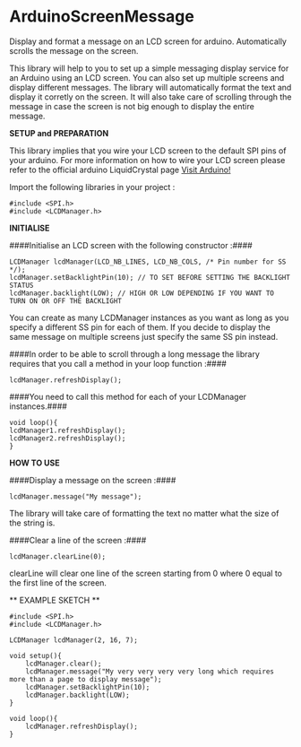 # ArduinoScreenMessage
Display and format a message on an LCD screen for arduino. Automatically scrolls the message on the screen.

This library will help to you to set up a simple messaging display service for an Arduino using an LCD screen. You can also set up multiple screens and display different messages. The library will automatically format the text and display it corretly on the screen. It will also take care of scrolling through the message in case the screen is not big enough to display the entire message. 


**SETUP and PREPARATION**

This library implies that you wire your LCD screen to the default SPI pins of your arduino. For more information on how to wire your LCD screen please refer to the official arduino LiquidCrystal page [Visit Arduino!](http://playground.arduino.cc/Main/LiquidCrystal)

Import the following libraries in your project : 
```
#include <SPI.h>
#include <LCDManager.h>
```

**INITIALISE**

####Initialise an LCD screen with the following constructor :#### 
```
LCDManager lcdManager(LCD_NB_LINES, LCD_NB_COLS, /* Pin number for SS */);
lcdManager.setBacklightPin(10); // TO SET BEFORE SETTING THE BACKLIGHT STATUS
lcdManager.backlight(LOW); // HIGH OR LOW DEPENDING IF YOU WANT TO TURN ON OR OFF THE BACKLIGHT
```
You can create as many LCDManager instances as you want as long as you specify a different SS pin for each of them. If you decide to display the same message on multiple screens just specify the same SS pin instead. 

####In order to be able to scroll through a long message the library requires that you call a method in your loop function :####
```
lcdManager.refreshDisplay();
```
####You need to call this method for each of your LCDManager instances.#### 
```
void loop(){
lcdManager1.refreshDisplay();
lcdManager2.refreshDisplay();
}
```

**HOW TO USE**

####Display a message on the screen :####
```
lcdManager.message("My message");
```

The library will take care of formatting the text no matter what the size of the string is. 

####Clear a line of the screen :####
```
lcdManager.clearLine(0);
```

clearLine will clear one line of the screen starting from 0 where 0 equal to the first line of the screen. 



** EXAMPLE SKETCH **
```
#include <SPI.h>
#include <LCDManager.h>

LCDManager lcdManager(2, 16, 7);

void setup(){
    lcdManager.clear();
    lcdManager.message("My very very very very long which requires more than a page to display message");
    lcdManager.setBacklightPin(10);
    lcdManager.backlight(LOW);
}

void loop(){
    lcdManager.refreshDisplay();
}
```